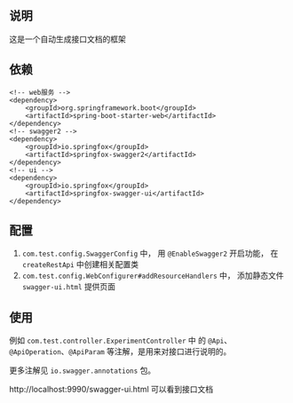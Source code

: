 ## 说明
这是一个自动生成接口文档的框架

## 依赖

```
<!-- web服务 -->
<dependency>
    <groupId>org.springframework.boot</groupId>
    <artifactId>spring-boot-starter-web</artifactId>
</dependency>
<!-- swagger2 -->
<dependency>
    <groupId>io.springfox</groupId>
    <artifactId>springfox-swagger2</artifactId>
</dependency>
<!-- ui -->
<dependency>
    <groupId>io.springfox</groupId>
    <artifactId>springfox-swagger-ui</artifactId>
</dependency>
```

## 配置

1. `com.test.config.SwaggerConfig` 中，
用 `@EnableSwagger2` 开启功能，
在 `createRestApi` 中创建相关配置类
2. `com.test.config.WebConfigurer#addResourceHandlers` 中，
添加静态文件 `swagger-ui.html` 提供页面

## 使用

例如 `com.test.controller.ExperimentController` 中
的 `@Api`、`@ApiOperation`、`@ApiParam` 等注解，是用来对接口进行说明的。

更多注解见 `io.swagger.annotations` 包。

http://localhost:9990/swagger-ui.html 可以看到接口文档
